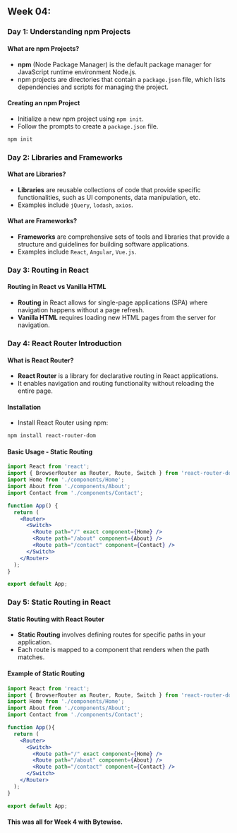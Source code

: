 ## Week 04:

### Day 1: Understanding npm Projects

#### What are npm Projects?
- **npm** (Node Package Manager) is the default package manager for JavaScript runtime environment Node.js.
- npm projects are directories that contain a `package.json` file, which lists dependencies and scripts for managing the project.

#### Creating an npm Project
- Initialize a new npm project using `npm init`.
- Follow the prompts to create a `package.json` file.

```bash
npm init
```
### Day 2: Libraries and Frameworks
#### What are Libraries?
- **Libraries** are reusable collections of code that provide specific functionalities, such as UI components, data manipulation, etc.
- Examples include `jQuery`, `lodash`, `axios`.
#### What are Frameworks?
- **Frameworks** are comprehensive sets of tools and libraries that provide a structure and guidelines for building software applications.
- Examples include `React`, `Angular`, `Vue.js`.

### Day 3: Routing in React
#### Routing in React vs Vanilla HTML
- **Routing** in React allows for single-page applications (SPA) where navigation happens without a page refresh.
- **Vanilla HTML** requires loading new HTML pages from the server for navigation.

### Day 4: React Router Introduction
#### What is React Router?
- **React Router** is a library for declarative routing in React applications.
- It enables navigation and routing functionality without reloading the entire page.
#### Installation
- Install React Router using npm:
```bash
npm install react-router-dom
```
#### Basic Usage - Static Routing
```jsx
import React from 'react';
import { BrowserRouter as Router, Route, Switch } from 'react-router-dom';
import Home from './components/Home';
import About from './components/About';
import Contact from './components/Contact';

function App() {
  return (
    <Router>
      <Switch>
        <Route path="/" exact component={Home} />
        <Route path="/about" component={About} />
        <Route path="/contact" component={Contact} />
      </Switch>
    </Router>
  );
}

export default App;
```

### Day 5: Static Routing in React
#### Static Routing with React Router
- **Static Routing** involves defining routes for specific paths in your application.
- Each route is mapped to a component that renders when the path matches.

#### Example of Static Routing
```jsx
import React from 'react';
import { BrowserRouter as Router, Route, Switch } from 'react-router-dom';
import Home from './components/Home';
import About from './components/About';
import Contact from './components/Contact';

function App(){
  return (
    <Router>
      <Switch>
        <Route path="/" exact component={Home} />
        <Route path="/about" component={About} />
        <Route path="/contact" component={Contact} />
      </Switch>
    </Router>
  );
}

export default App;
```
#### This was all for Week 4 with Bytewise.

